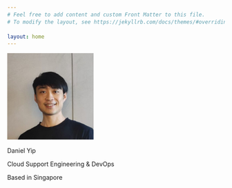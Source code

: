 ```yaml
---
# Feel free to add content and custom Front Matter to this file.
# To modify the layout, see https://jekyllrb.com/docs/themes/#overriding-theme-defaults

layout: home
---
```


<img src="/assets/images/Mugshot.jpg" width="200" height="200">

Daniel Yip

Cloud Support Engineering & DevOps

Based in Singapore